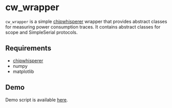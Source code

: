 # cw_wrapper
`cw_wrapper` is a simple [chipwhisperer](https://github.com/newaetech/chipwhisperer) wrapper 
that provides abstract classes for measuring power consumption traces.
It contains abstract classes for scope and SimpleSerial protocols.

## Requirements
* [chipwhisperer](https://github.com/newaetech/chipwhisperer)
* numpy
* matplotlib

## Demo
Demo script is available [here](https://github.com/noeyheadb/cw_wrapper/blob/master/demo.py).
